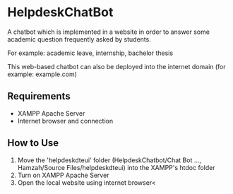 # HelpdeskChatBot
A chatbot which is implemented in a website in order to answer some academic question frequently asked by students.

For example: academic leave, internship, bachelor thesis

This web-based chatbot can also be deployed into the internet domain (for example: example.com)

## Requirements
<ul>
  <li>XAMPP Apache Server</li>
  <li>Internet browser and connection</li>
</ul>

## How to Use
<ol>
  <li>Move the 'helpdeskdteui' folder (HelpdeskChatbot/Chat Bot ..., Hamzah/Source Files/helpdeskdteui) into the XAMPP's htdoc folder</li>
  <li>Turn on XAMPP Apache Server</li>
  <li>Open the local website using internet browser<</li>
</ol>
